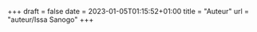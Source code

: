 +++ 
draft = false
date = 2023-01-05T01:15:52+01:00
title = "Auteur"
url = "auteur/Issa Sanogo" 
+++
